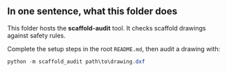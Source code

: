 ## In one sentence, what this folder does
This folder hosts the **scaffold-audit** tool. It checks scaffold drawings against safety rules.

Complete the setup steps in the root `README.md`, then audit a drawing with:
```powershell
python -m scaffold_audit path\to\drawing.dxf
```
